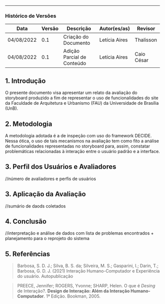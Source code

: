 ***

### Histórico de Versões

**Data** | **Versão** | **Descrição** | **Autor(es/as)** | **Revisor** |
--- | --- | --- | --- | --- |
04/08/2022 | 0.1 | Criação do Documento | Letícia Aires | Thalisson
04/08/2022 | 0.1 | Adição Parcial de Conteúdo | Letícia Aires | Caio César

## 1. Introdução

O presente documento visa apresentar um relato da avaliação do storyboard produzido a fim de representar o uso de funcionalidades do site da Faculdade de Arquitetura e Urbanismo (FAU) da Universidade de Brasília (UnB).
## 2. Metodologia

A metodologia adotada é a de inspeção com uso do framework DECIDE. Nessa ótica, o uso de tais mecanismos na avaliação tem como fito a análise de funcionalidades representadas no storyboard para, assim, constatar problemáticas relacionadas à interação entre o usuário padrão e a interface.


## 3. Perfil dos Usuários e Avaliadores

//número de avaliadores e perfis de usuários

## 3. Aplicação da Avaliação

//sumário de daods coletados

## 4. Conclusão

//interpretação e análise de dados com lista de problemas encontrados + planejamento para o reprojeto do sistema

## 5. Referências
> Barbosa, S. D. J.; Silva, B. S. da; Silveira, M. S.; Gasparini, I.; Darin, T.; Barbosa, G. D. J. (2021) Interação Humano-Computador e Experiência do usuário. Autopublicação

> PREECE, Jennifer; ROGERS, Yvonne; SHARP, Helen. O que é _Desing_ de Interação?. **Design de Interação: Além da Interação Humano-Computador**. 1ª Edição. Bookman, 2005.
